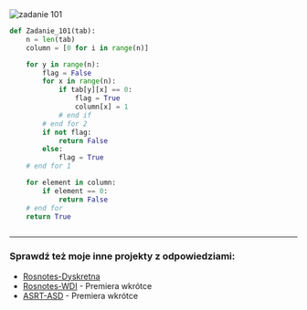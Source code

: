 <picture>
  <source srcset="../../srt/zbior_zadan/101.png" media="(prefers-color-scheme: light)">
  <source srcset="../../srt/zbior_zadan/black_101.png" media="(prefers-color-scheme: dark)">
  <img src="../../srt/zbior_zadan/black_101.png" alt="zadanie 101">
</picture>

```python
def Zadanie_101(tab):
    n = len(tab)
    column = [0 for i in range(n)]

    for y in range(n):
        flag = False
        for x in range(n):
            if tab[y][x] == 0:
                flag = True
                column[x] = 1
            # end if
        # end for 2
        if not flag:
            return False
        else:
            flag = True
    # end for 1

    for element in column:
        if element == 0:
            return False
    # end for
    return True



```

---
### Sprawdź też moje inne projekty z odpowiedziami:
- [Rosnotes-Dyskretna](https://github.com/kamilGie/Rosnotes-Dyskretna)
- [Rosnotes-WDI](https://github.com/kamilGie/Rosnotes-WDI) - Premiera wkrótce
- [ASRT-ASD](https://github.com/kamilGie/Rosnotes-Dyskretna) - Premiera wkrótce

